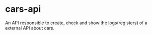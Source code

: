 # cars-api
An API responsible to create, check and show the logs(registers) of a external API about cars.
